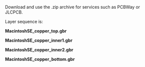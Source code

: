 Download and use the .zip archive for services such as PCBWay or JLCPCB.

Layer sequence is: 

**MacintoshSE_copper_top.gbr**

**MacintoshSE_copper_inner1.gbr**

**MacintoshSE_copper_inner2.gbr**

**MacintoshSE_copper_bottom.gbr**
